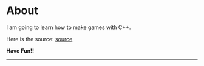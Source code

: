 # About

I am going to learn how to make games with C++.

Here is the source:  [source](https://www.youtube.com/playlist?list=PLSPw4ASQYyynKPY0I-QFHK0iJTjnvNUys "Go and watch")

**Have Fun!!**

---
